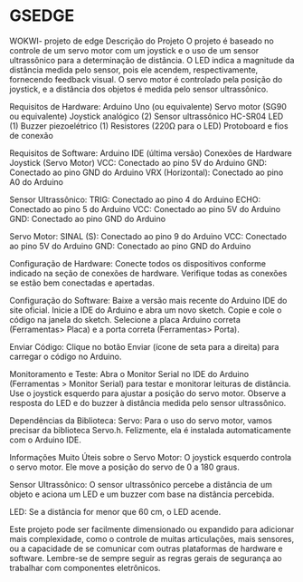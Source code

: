 # GSEDGE
WOKWI- projeto de edge
Descrição do Projeto
O projeto é baseado no controle de um servo motor com um joystick e o uso de um sensor ultrassônico para a determinação de distância. O LED indica a magnitude da distância medida pelo sensor, pois ele acendem, respectivamente, fornecendo feedback visual. O servo motor é controlado pela posição do joystick, e a distância dos objetos é medida pelo sensor ultrassônico.

Requisitos de Hardware:
Arduino Uno (ou equivalente)
Servo motor (SG90 ou equivalente)
Joystick analógico (2)
Sensor ultrassônico HC-SR04
LED (1)
Buzzer piezoelétrico (1)
Resistores (220Ω para o LED)
Protoboard e fios de conexão

Requisitos de Software:
Arduino IDE (última versão)
Conexões de Hardware
Joystick (Servo Motor)
VCC: Conectado ao pino 5V do Arduino
GND: Conectado ao pino GND do Arduino
VRX (Horizontal): Conectado ao pino A0 do Arduino

Sensor Ultrassônico:
TRIG: Conectado ao pino 4 do Arduino
ECHO: Conectado ao pino 5 do Arduino
VCC: Conectado ao pino 5V do Arduino
GND: Conectado ao pino GND do Arduino

Servo Motor:
SINAL (S): Conectado ao pino 9 do Arduino
VCC: Conectado ao pino 5V do Arduino
GND: Conectado ao pino GND do Arduino

Configuração de Hardware:
Conecte todos os dispositivos conforme indicado na seção de conexões de hardware.
Verifique todas as conexões se estão bem conectadas e apertadas.

Configuração do Software:
Baixe a versão mais recente do Arduino IDE do site oficial.
Inicie a IDE do Arduino e abra um novo sketch.
Copie e cole o código na janela do sketch.
Selecione a placa Arduino correta (Ferramentas> Placa) e a porta correta (Ferramentas> Porta).

Enviar Código:
Clique no botão Enviar (ícone de seta para a direita) para carregar o código no Arduino.

Monitoramento e Teste:
Abra o Monitor Serial no IDE do Arduino (Ferramentas > Monitor Serial) para testar e monitorar leituras de distância.
Use o joystick esquerdo para ajustar a posição do servo motor.
Observe a resposta do LED e do buzzer à distância medida pelo sensor ultrassônico.

Dependências da Biblioteca:
Servo: Para o uso do servo motor, vamos precisar da biblioteca Servo.h. Felizmente, ela é instalada automaticamente com o Arduino IDE.

Informações Muito Úteis sobre o Servo Motor:
O joystick esquerdo controla o servo motor. Ele move a posição do servo de 0 a 180 graus.

Sensor Ultrassônico:
O sensor ultrassônico percebe a distância de um objeto e aciona um LED e um buzzer com base na distância percebida.

LED:
Se a distância for menor que 60 cm, o LED acende.

Este projeto pode ser facilmente dimensionado ou expandido para adicionar mais complexidade, como o controle de muitas articulações, mais sensores, ou a capacidade de se comunicar com outras plataformas de hardware e software. Lembre-se de sempre seguir as regras gerais de segurança ao trabalhar com componentes eletrônicos.

